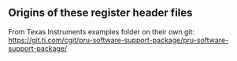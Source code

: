 ## Origins of these register header files
From Texas Instruments examples folder on their own git:
https://git.ti.com/cgit/pru-software-support-package/pru-software-support-package/
